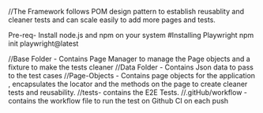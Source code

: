 //The Framework follows POM design pattern to establish reusablity and cleaner tests and can scale easily to add more pages and tests.

Pre-req- Install node.js and npm on your system
#Installing Playwright
npm init playwright@latest


//Base Folder - Contains Page Manager to manage the Page objects and a fixture to make the tests cleaner
//Data Folder - Contains Json data to pass to the test cases
//Page-Objects - Contains page objects for the application , encapsulates the locator and the methods on the page to create cleaner tests and reusability.
//tests- contains the E2E Tests.
//.gitHub/workflow - contains the workflow file to run the test on Github CI on each push
